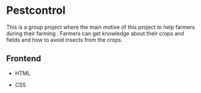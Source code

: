# Pestcontrol
This is a group project where the main motive of this project to help farmers during their farming . Farmers can get knowledge about their crops and fields and how to avoid insects from the crops.

## Frontend

- HTML

- CSS
